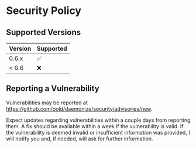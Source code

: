 # Security Policy

## Supported Versions

| Version | Supported          |
| ------- | ------------------ |
| 0.6.x   | :white_check_mark: |
| < 0.6   | :x:                |

## Reporting a Vulnerability

Vulnerabilities may be reported at <https://github.com/oold/daemonize/security/advisories/new>.

Expect updates regarding vulnerabilities within a couple days from reporting them.
A fix should be available within a week if the vulnerability is valid.
If the vulnerability is deemed invalid or insufficient information was provided, I will notify you and, if needed, will ask for further information.
